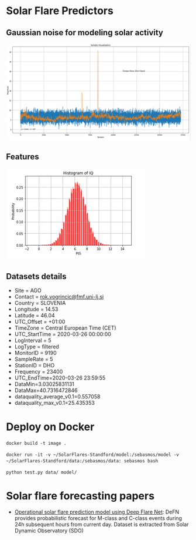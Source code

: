 #  Solar Flare Predictors 
## Gaussian noise for modeling solar activity
![](images/noiseandsignal.PNG)
## Features
![](images/hist.PNG)
## Datasets details
* Site = AGO
* Contact = rok.vogrincic@fmf.uni-lj.si
* Country = SLOVENIA
* Longitude = 14.53
* Latitude = 46.04
* UTC_Offset = +01:00
* TimeZone = Central European Time (CET)
* UTC_StartTime = 2020-03-26 00:00:00
* LogInterval = 5
* LogType = filtered
* MonitorID = 9190
* SampleRate = 5
* StationID = DHO
* Frequency = 23400
* UTC_EndTime=2020-03-26 23:59:55
* DataMin=3.03025831131
* DataMax=40.7316472846
* dataquality_average_v0.1=0.557058 
* dataquality_max_v0.1=25.435353

# Deploy on Docker

`docker build -t image .`

`docker run -it -v ~/SolarFlares-Standford/model:/sebasmos/model -v ~/SolarFlares-Standford/data:/sebasmos/data: sebasmos bash`

`python test.py data/ model/`


# Solar flare forecasting papers
* [Operational solar flare prediction model using Deep Flare Net](https://earth-planets-space.springeropen.com/articles/10.1186/s40623-021-01381-9): DeFN provides probabilistic forecast for M-class and C-class events during 24h subsequent hours from current day. Dataset is extracted from Solar Dynamic Observatory (SDO) 
